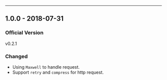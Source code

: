 ------------------

## 1.0.0 - 2018-07-31
### Official Version
  v0.2.1
### Changed
- Using `Maxwell` to handle request.
- Support `retry` and `compress` for http request.
